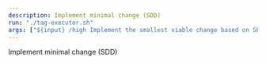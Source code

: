 ```yaml
---
description: Implement minimal change (SDD)
run: "./tag-executor.sh"
args: ["${input} /high Implement the smallest viable change based on SPEC/PLAN and tasks; output minimal diffs, tests, and docs"]
---
```


Implement minimal change (SDD)